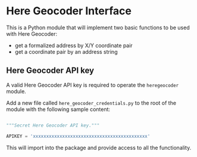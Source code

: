 # Here Geocoder Interface

This is a Python module that will implement two basic functions to be used with
Here Geocoder:
- get a formalized address by X/Y coordinate pair
- get a coordinate pair by an address string

## Here Geocoder API key

A valid Here Geocoder API key is required to operate the `heregeocoder`
module.  

Add a new file called `here_geocoder_credentials.py` to the root of the
module with the following sample content:

```Python

"""Secret Here Geocoder API key."""

APIKEY = 'xxxxxxxxxxxxxxxxxxxxxxxxxxxxxxxxxxxxxxxxxxx'

```

This will import into the package and provide access to all the functionality.

